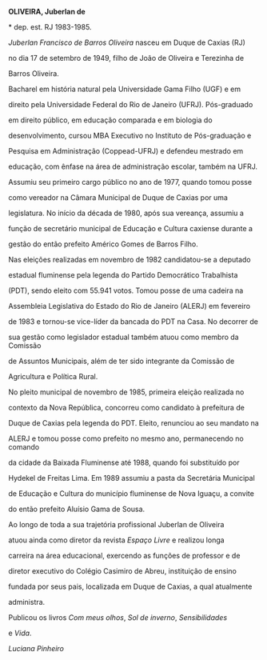 **OLIVEIRA, Juberlan de**



\* dep. est. RJ 1983-1985.



*Juberlan Francisco de Barros Oliveira* nasceu em Duque de Caxias (RJ)

no dia 17 de setembro de 1949, filho de João de Oliveira e Terezinha de

Barros Oliveira.



Bacharel em história natural pela Universidade Gama Filho (UGF) e em

direito pela Universidade Federal do Rio de Janeiro (UFRJ). Pós-graduado

em direito público, em educação comparada e em biologia do

desenvolvimento, cursou MBA Executivo no Instituto de Pós-graduação e

Pesquisa em Administração (Coppead-UFRJ) e defendeu mestrado em

educação, com ênfase na área de administração escolar, também na UFRJ.



Assumiu seu primeiro cargo público no ano de 1977, quando tomou posse

como vereador na Câmara Municipal de Duque de Caxias por uma

legislatura. No início da década de 1980, após sua vereança, assumiu a

função de secretário municipal de Educação e Cultura caxiense durante a

gestão do então prefeito Américo Gomes de Barros Filho.



Nas eleições realizadas em novembro de 1982 candidatou-se a deputado

estadual fluminense pela legenda do Partido Democrático Trabalhista

(PDT), sendo eleito com 55.941 votos. Tomou posse de uma cadeira na

Assembleia Legislativa do Estado do Rio de Janeiro (ALERJ) em fevereiro

de 1983 e tornou-se vice-líder da bancada do PDT na Casa. No decorrer de

sua gestão como legislador estadual também atuou como membro da Comissão

de Assuntos Municipais, além de ter sido integrante da Comissão de

Agricultura e Política Rural.



No pleito municipal de novembro de 1985, primeira eleição realizada no

contexto da Nova República, concorreu como candidato à prefeitura de

Duque de Caxias pela legenda do PDT. Eleito, renunciou ao seu mandato na

ALERJ e tomou posse como prefeito no mesmo ano, permanecendo no comando

da cidade da Baixada Fluminense até 1988, quando foi substituído por

Hydekel de Freitas Lima. Em 1989 assumiu a pasta da Secretária Municipal

de Educação e Cultura do município fluminense de Nova Iguaçu, a convite

do então prefeito Aluísio Gama de Sousa.



Ao longo de toda a sua trajetória profissional Juberlan de Oliveira

atuou ainda como diretor da revista *Espaço Livre* e realizou longa

carreira na área educacional, exercendo as funções de professor e de

diretor executivo do Colégio Casimiro de Abreu, instituição de ensino

fundada por seus pais, localizada em Duque de Caxias, a qual atualmente

administra.



Publicou os livros *Com meus olhos*, *Sol de inverno*, *Sensibilidades*

e *Vida*.



*Luciana Pinheiro*



